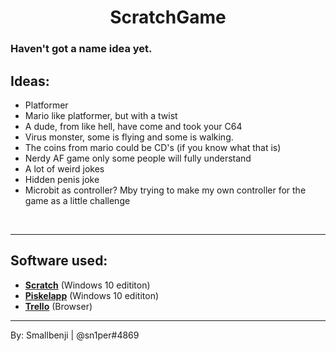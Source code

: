 <h1 align="center">ScratchGame</h1>

<h3>Haven't got a name idea yet.</h3>

## Ideas:
* Platformer
* Mario like platformer, but with a twist
* A dude, from like hell, have come and took your C64
* Virus monster, some is flying and some is walking.
* The coins from mario could be CD's (if you know what that is)
* Nerdy AF game only some people will fully understand
* A lot of weird jokes
* Hidden penis joke
* Microbit as controller? Mby trying to make my own controller for the game as a little challenge

<br>

___

## Software used:
* [**Scratch**](https://scratch.mit.edu/) (Windows 10 edititon)
* [**Piskelapp**](https://www.piskelapp.com/) (Windows 10 edititon)
* [**Trello**](https://www.trello.com/) (Browser)
___
By: Smallbenji | @sn1per#4869
